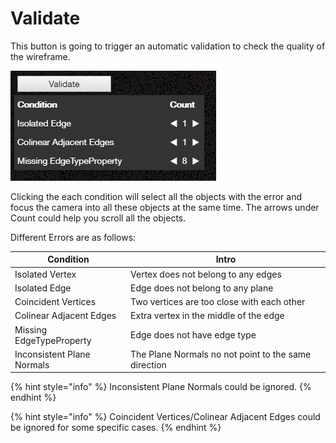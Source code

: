# Validate

This button is going to trigger an automatic validation to check the quality of the wireframe.

![](../.gitbook/assets/validate.png)

Clicking the each condition will select all the objects with the error and focus the camera into all these objects at the same time. The arrows under Count could help you scroll all the objects.

Different Errors are as follows:

| **Condition** | **Intro** |
| --- | --- |
| Isolated Vertex | Vertex does not belong to any edges |
| Isolated Edge | Edge does not belong to any plane |
| Coincident Vertices | Two vertices are too close with each other |
| Colinear Adjacent Edges | Extra vertex in the middle of the edge |
| Missing EdgeTypeProperty | Edge does not have edge type |
| Inconsistent Plane Normals | The Plane Normals no not point to the same direction |

{% hint style="info" %}
Inconsistent Plane Normals could be ignored.
{% endhint %}

{% hint style="info" %}
Coincident Vertices/Colinear Adjacent Edges could be ignored for some specific cases.
{% endhint %}

